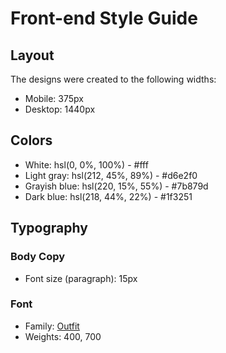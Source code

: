 # Front-end Style Guide

## Layout

The designs were created to the following widths:

- Mobile: 375px
- Desktop: 1440px

## Colors

- White: hsl(0, 0%, 100%) - #fff
- Light gray: hsl(212, 45%, 89%) - 	#d6e2f0
- Grayish blue: hsl(220, 15%, 55%) - #7b879d
- Dark blue: hsl(218, 44%, 22%) - #1f3251

## Typography

### Body Copy

- Font size (paragraph): 15px

### Font

- Family: [Outfit](https://fonts.google.com/specimen/Outfit)
- Weights: 400, 700
